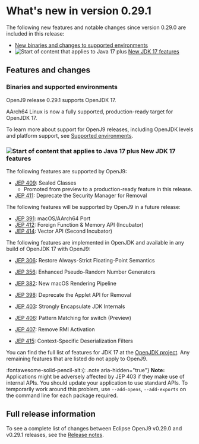 <!--
* Copyright (c) 2017, 2022 IBM Corp. and others
*
* This program and the accompanying materials are made
* available under the terms of the Eclipse Public License 2.0
* which accompanies this distribution and is available at
* https://www.eclipse.org/legal/epl-2.0/ or the Apache
* License, Version 2.0 which accompanies this distribution and
* is available at https://www.apache.org/licenses/LICENSE-2.0.
*
* This Source Code may also be made available under the
* following Secondary Licenses when the conditions for such
* availability set forth in the Eclipse Public License, v. 2.0
* are satisfied: GNU General Public License, version 2 with
* the GNU Classpath Exception [1] and GNU General Public
* License, version 2 with the OpenJDK Assembly Exception [2].
*
* [1] https://www.gnu.org/software/classpath/license.html
* [2] http://openjdk.java.net/legal/assembly-exception.html
*
* SPDX-License-Identifier: EPL-2.0 OR Apache-2.0 OR GPL-2.0 WITH
* Classpath-exception-2.0 OR LicenseRef-GPL-2.0 WITH Assembly-exception
-->

# What's new in version 0.29.1

The following new features and notable changes since version 0.29.0 are included in this release:

- [New binaries and changes to supported environments](#binaries-and-supported-environments)
- ![Start of content that applies to Java 17 plus](cr/java17plus.png) [New JDK 17 features](#new-jdk-17-features)

## Features and changes

### Binaries and supported environments

OpenJ9 release 0.29.1 supports OpenJDK 17.

AArch64 Linux is now a fully supported, production-ready target for OpenJDK 17.

To learn more about support for OpenJ9 releases, including OpenJDK levels and platform support, see [Supported environments](openj9_support.md).

### ![Start of content that applies to Java 17 plus](cr/java17plus.png) New JDK 17 features

The following features are supported by OpenJ9:

- [JEP 409](https://openjdk.java.net/jeps/409): Sealed Classes
    - Promoted from preview to a production-ready feature in this release.
- [JEP 411](https://openjdk.java.net/jeps/411): Deprecate the Security Manager for Removal

The following features will be supported by OpenJ9 in a future release:

- [JEP 391](https://openjdk.java.net/jeps/391): macOS/AArch64 Port
- [JEP 412](https://openjdk.java.net/jeps/412): Foreign Function & Memory API (Incubator)
- [JEP 414](https://openjdk.java.net/jeps/414): Vector API (Second Incubator)

The following features are implemented in OpenJDK and available in any build of OpenJDK 17 with OpenJ9:

- [JEP 306](https://openjdk.java.net/jeps/306): Restore Always-Strict Floating-Point Semantics

- [JEP 356](https://openjdk.java.net/jeps/356): Enhanced Pseudo-Random Number Generators
- [JEP 382](https://openjdk.java.net/jeps/382): New macOS Rendering Pipeline
- [JEP 398](https://openjdk.java.net/jeps/398): Deprecate the Applet API for Removal
- [JEP 403](https://openjdk.java.net/jeps/403): Strongly Encapsulate JDK Internals
- [JEP 406](https://openjdk.java.net/jeps/406): Pattern Matching for switch (Preview)
- [JEP 407](https://openjdk.java.net/jeps/407): Remove RMI Activation
- [JEP 415](https://openjdk.java.net/jeps/415): Context-Specific Deserialization Filters

You can find the full list of features for JDK 17 at the [OpenJDK project](http://openjdk.java.net/projects/jdk/17/).
Any remaining features that are listed do not apply to OpenJ9.

:fontawesome-solid-pencil-alt:{: .note aria-hidden="true"} **Note:** Applications might be adversely affected by JEP 403
if they make use of internal APIs. You should update your application to use standard APIs. To temporarily work around
this problem, use `--add-opens`, `--add-exports` on the command line for each package required.


## Full release information

To see a complete list of changes between Eclipse OpenJ9 v0.29.0 and v0.29.1 releases, see the [Release notes](https://github.com/eclipse-openj9/openj9/blob/master/doc/release-notes/0.29/0.29.1.md).

<!-- ==== END OF TOPIC ==== version0.29.1.md ==== -->

